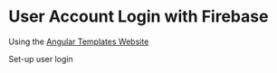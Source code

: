 # User Account Login with Firebase

Using the [Angular Templates Website](https://angular-templates.io/tutorials/about/firebase-authentication-with-angular)

Set-up user login

